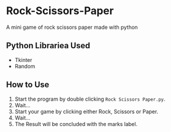 # Rock-Scissors-Paper
A mini game of rock scissors paper made with python

## Python Librariea Used
- Tkinter
- Random

## How to Use
1. Start the program by double clicking `Rock Scissors Paper.py`.
2. Wait...
3. Start your game by clicking either Rock, Scissors or Paper.
4. Wait...
5. The Result will be concluded with the marks label.
